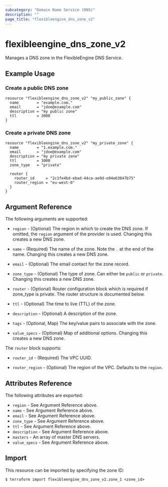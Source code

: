 ```yaml
---
subcategory: "Domain Name Service (DNS)"
description: ""
page_title: "flexibleengine_dns_zone_v2"
---
```


# flexibleengine_dns_zone_v2

Manages a DNS zone in the FlexibleEngine DNS Service.

## Example Usage

### Create a public DNS zone

```hcl
resource "flexibleengine_dns_zone_v2" "my_public_zone" {
  name        = "example.com."
  email       = "jdoe@example.com"
  description = "my public zone"
  ttl         = 3000
}
```

### Create a private DNS zone

```hcl
resource "flexibleengine_dns_zone_v2" "my_private_zone" {
  name        = "1.example.com."
  email       = "jdoe@example.com"
  description = "my private zone"
  ttl         = 3000
  zone_type   = "private"

  router {
    router_id     = "2c1fe4bd-ebad-44ca-ae9d-e94e63847b75"
    router_region = "eu-west-0"
  }
}
```

## Argument Reference

The following arguments are supported:

* `region` - (Optional) The region in which to create the DNS zone.
    If omitted, the `region` argument of the provider is used.
    Changing this creates a new DNS zone.

* `name` - (Required) The name of the zone. Note the `.` at the end of the name.
  Changing this creates a new DNS zone.

* `email` - (Optional) The email contact for the zone record.

* `zone_type` - (Optional) The type of zone. Can either be `public` or `private`.
  Changing this creates a new DNS zone.

* `router` - (Optional) Router configuration block which is required if zone_type is private.
  The router structure is documented below.

* `ttl` - (Optional) The time to live (TTL) of the zone.

* `description` - (Optional) A description of the zone.

* `tags` - (Optional, Map) The key/value pairs to associate with the zone.

* `value_specs` - (Optional) Map of additional options. Changing this creates a
  new DNS zone.

The `router` block supports:

* `router_id` - (Required) The VPC UUID.

* `router_region` - (Optional) The region of the VPC. Defaults to the `region`.

## Attributes Reference

The following attributes are exported:

* `region` - See Argument Reference above.
* `name` - See Argument Reference above.
* `email` - See Argument Reference above.
* `zone_type` - See Argument Reference above.
* `ttl` - See Argument Reference above.
* `description` - See Argument Reference above.
* `masters` - An array of master DNS servers.
* `value_specs` - See Argument Reference above.

## Import

This resource can be imported by specifying the zone ID:

```
$ terraform import flexibleengine_dns_zone_v2.zone_1 <zone_id>
```
